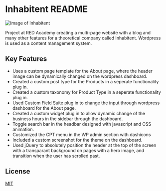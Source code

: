 # Inhabitent README

![Image of Inhabitent](/themes/inhabitant/images/inhabitent-gif.gif)

Project at RED Academy creating a multi-page website with a blog and many other features for a theoretical company called Inhabitent. Wordpress is used as a content management system.

## Key Features

* Uses a custom page template for the About page, where the header image can be dynamically changed on the wordpress dashboard.
* Created a custom post type for the Products in a seperate functionality plug in.
* Created a custom taxonomy for Product Type in a seperate functionality plug in.
* Used Custom Field Suite plug in to change the input through wordpress dashboard for the About page.
* Created a custom widget plug in to allow dynamic change of the business hours in the sidebar through the dashboard.
* Toggle search bar in the headbar designed with javascript and CSS animation.
* Customized the CPT menu in the WP admin section with dashicons
* Included a custom screenshot for the theme on the dashboard.
* Used jQuery to absolutely position the header at the top of the screen with a transparant background on pages with a hero image, and transition when the user has scrolled past. 


## License

[MIT](LICENSE)